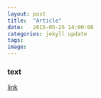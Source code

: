```yaml
---
layout: post
title:  "Article"
date:   2015-05-25 14:00:00
categories: jekyll update
tags: 
image: 
---
```


### text

[link](https://github.com/LCTyrell/Fast-Neural-Style-Transfer-on-NCS2)
